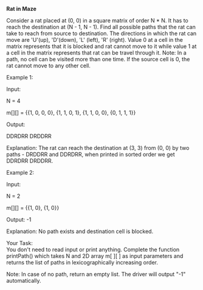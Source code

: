 **Rat in Maze**

Consider a rat placed at (0, 0) in a square matrix of order N * N. It has to reach the destination at (N - 1, N - 1). Find all possible paths that the rat can take to reach from source to destination. The directions in which the rat can move are 'U'(up), 'D'(down), 'L' (left), 'R' (right). Value 0 at a cell in the matrix represents that it is blocked and rat cannot move to it while value 1 at a cell in the matrix represents that rat can be travel through it.
Note: In a path, no cell can be visited more than one time. If the source cell is 0, the rat cannot move to any other cell.

Example 1:

Input:

N = 4

m[][] = {{1, 0, 0, 0},
         {1, 1, 0, 1}, 
         {1, 1, 0, 0},
         {0, 1, 1, 1}}

Output:

DDRDRR DRDDRR

Explanation:
The rat can reach the destination at 
(3, 3) from (0, 0) by two paths - DRDDRR 
and DDRDRR, when printed in sorted order 
we get DDRDRR DRDDRR.

Example 2:

Input:

N = 2

m[][] = {{1, 0},
         {1, 0}}

Output:
-1

Explanation:
No path exists and destination cell is 
blocked.

Your Task:  
You don't need to read input or print anything. Complete the function printPath() which takes N and 2D array m[ ][ ] as input parameters and returns the list of paths in lexicographically increasing order. 

Note: In case of no path, return an empty list. The driver will output "-1" automatically.
